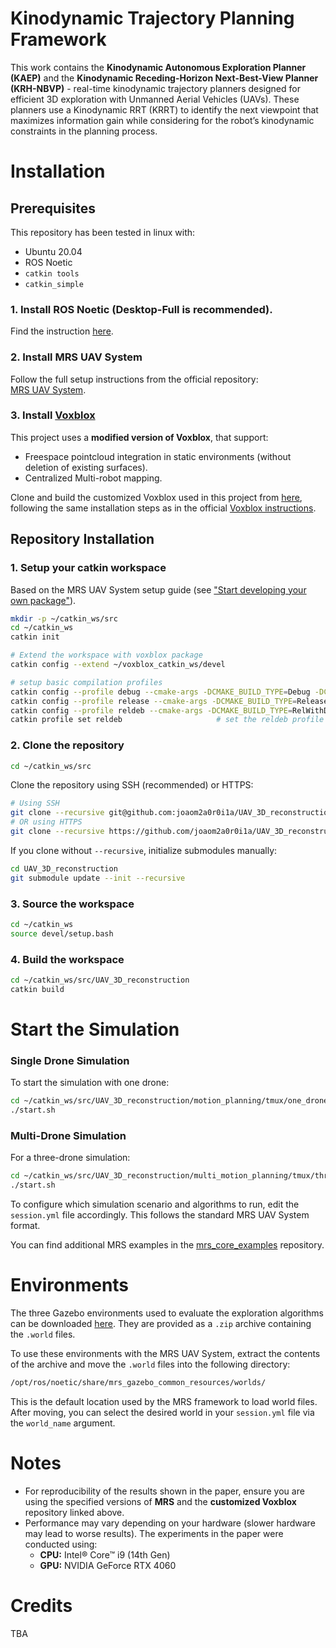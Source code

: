 # Kinodynamic Trajectory Planning Framework
This work contains the **Kinodynamic Autonomous Exploration Planner (KAEP)** and the **Kinodynamic Receding-Horizon Next-Best-View Planner (KRH-NBVP)** - real-time kinodynamic trajectory planners designed for efficient 3D exploration with Unmanned Aerial Vehicles (UAVs). These planners use a Kinodynamic RRT (KRRT) to identify the next viewpoint that maximizes information gain while considering for the robot’s kinodynamic constraints in the planning process. 

# Installation

## Prerequisites
This repository has been tested in linux with:
- Ubuntu 20.04
- ROS Noetic
- `catkin tools`
- `catkin_simple`

### 1. Install ROS Noetic (Desktop-Full is recommended). 

Find the instruction [here](https://wiki.ros.org/ROS/Installation).

### 2. Install MRS UAV System

Follow the full setup instructions from the official repository:  
[MRS UAV System](https://github.com/ctu-mrs/mrs_uav_system).

### 3. Install [Voxblox](https://github.com/ethz-asl/voxblox)

This project uses a **modified version of Voxblox**, that support:
- Freespace pointcloud integration in static environments (without deletion of existing surfaces).
- Centralized Multi-robot mapping.

Clone and build the customized Voxblox used in this project from [here](https://github.com/...), following the same installation steps as in the official [Voxblox instructions](https://voxblox.readthedocs.io/en/latest/pages/Installation.html).

## Repository Installation

### 1. Setup your catkin workspace 

Based on the MRS UAV System setup guide (see ["Start developing your own package"](https://github.com/ctu-mrs/mrs_uav_system)).

```bash
mkdir -p ~/catkin_ws/src
cd ~/catkin_ws
catkin init

# Extend the workspace with voxblox package
catkin config --extend ~/voxblox_catkin_ws/devel

# setup basic compilation profiles
catkin config --profile debug --cmake-args -DCMAKE_BUILD_TYPE=Debug -DCMAKE_EXPORT_COMPILE_COMMANDS=ON -DCMAKE_CXX_FLAGS='-std=c++17 -Og' -DCMAKE_C_FLAGS='-Og'
catkin config --profile release --cmake-args -DCMAKE_BUILD_TYPE=Release -DCMAKE_EXPORT_COMPILE_COMMANDS=ON -DCMAKE_CXX_FLAGS='-std=c++17'
catkin config --profile reldeb --cmake-args -DCMAKE_BUILD_TYPE=RelWithDebInfo -DCMAKE_EXPORT_COMPILE_COMMANDS=ON -DCMAKE_CXX_FLAGS='-std=c++17'
catkin profile set reldeb                     # set the reldeb profile as active
```

### 2. Clone the repository
```bash
cd ~/catkin_ws/src
```
Clone the repository using SSH (recommended) or HTTPS:
```bash
# Using SSH
git clone --recursive git@github.com:joaom2a0r0i1a/UAV_3D_reconstruction.git
# OR using HTTPS
git clone --recursive https://github.com/joaom2a0r0i1a/UAV_3D_reconstruction.git
```
If you clone without ```--recursive```, initialize submodules manually:
```bash
cd UAV_3D_reconstruction
git submodule update --init --recursive
```

### 3. Source the workspace
```bash
cd ~/catkin_ws
source devel/setup.bash
```

### 4. Build the workspace
```bash
cd ~/catkin_ws/src/UAV_3D_reconstruction
catkin build
```

# Start the Simulation

### Single Drone Simulation

To start the simulation with one drone:

```bash
cd ~/catkin_ws/src/UAV_3D_reconstruction/motion_planning/tmux/one_drone
./start.sh
```
### Multi-Drone Simulation

For a three-drone simulation:

```bash
cd ~/catkin_ws/src/UAV_3D_reconstruction/multi_motion_planning/tmux/three_drones
./start.sh
```
To configure which simulation scenario and algorithms to run, edit the ```session.yml``` file accordingly. This follows the standard MRS UAV System format. 

You can find additional MRS examples in the [mrs_core_examples](https://github.com/ctu-mrs/mrs_core_examples) repository.

# Environments
The three Gazebo environments used to evaluate the exploration algorithms can be downloaded [here](https://github.com/joaom2a0r0i1a/UAV_3D_reconstruction/releases/tag/environments-v1/Environments.zip). They are provided as a ```.zip``` archive containing the ```.world``` files.

To use these environments with the MRS UAV System, extract the contents of the archive and move the ```.world``` files into the following directory:
```bash
/opt/ros/noetic/share/mrs_gazebo_common_resources/worlds/
```
This is the default location used by the MRS framework to load world files. After moving, you can select the desired world in your ```session.yml``` file via the ```world_name``` argument.

# Notes
- For reproducibility of the results shown in the paper, ensure you are using the specified versions of **MRS** and the **customized Voxblox** repository linked above.
- Performance may vary depending on your hardware (slower hardware may lead to worse results). The experiments in the paper were conducted using:
  - **CPU:** Intel® Core™ i9 (14th Gen)
  - **GPU:** NVIDIA GeForce RTX 4060

# Credits
TBA